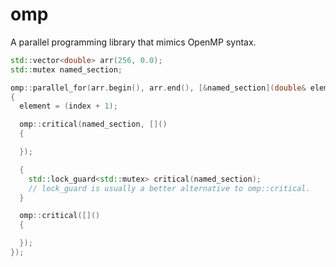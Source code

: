 # omp
A parallel programming library that mimics OpenMP syntax.

```c++
std::vector<double> arr(256, 0.0);
std::mutex named_section;

omp::parallel_for(arr.begin(), arr.end(), [&named_section](double& element, std::size_t index)
{
  element = (index + 1);

  omp::critical(named_section, []()
  {

  });

  {
    std::lock_guard<std::mutex> critical(named_section);
    // lock_guard is usually a better alternative to omp::critical.
  }

  omp::critical([]()
  {

  });
});
```